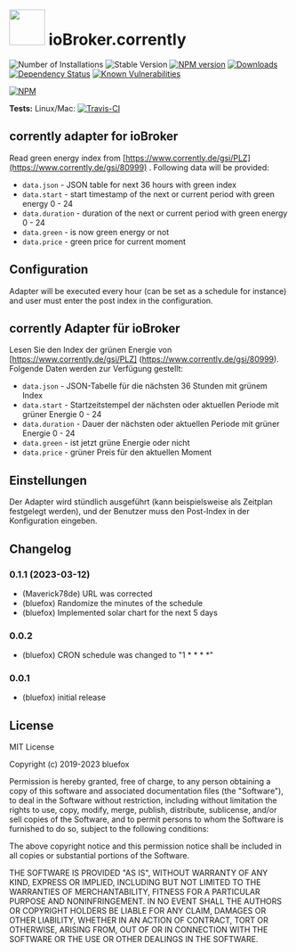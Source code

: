 <h1>
    <img src="admin/corrently.png" width="64"/>
    ioBroker.corrently
</h1>

![Number of Installations](http://iobroker.live/badges/corrently-installed.svg) ![Stable Version](http://iobroker.live/badges/corrently-stable.svg) [![NPM version](http://img.shields.io/npm/v/iobroker.corrently.svg)](https://www.npmjs.com/package/iobroker.corrently)
[![Downloads](https://img.shields.io/npm/dm/iobroker.corrently.svg)](https://www.npmjs.com/package/iobroker.corrently)
[![Dependency Status](https://img.shields.io/david/GermanBluefox/iobroker.corrently.svg)](https://david-dm.org/GermanBluefox/iobroker.corrently)
[![Known Vulnerabilities](https://snyk.io/test/github/GermanBluefox/ioBroker.corrently/badge.svg)](https://snyk.io/test/github/GermanBluefox/ioBroker.corrently)

[![NPM](https://nodei.co/npm/iobroker.corrently.png?downloads=true)](https://nodei.co/npm/iobroker.corrently/)

**Tests:** Linux/Mac: [![Travis-CI](http://img.shields.io/travis/GermanBluefox/ioBroker.corrently/master.svg)](https://travis-ci.org/GermanBluefox/ioBroker.corrently)

## corrently adapter for ioBroker

Read green energy index from [https://www.corrently.de/gsi/PLZ](https://www.corrently.de/gsi/80999) .
Following data will be provided:
 - `data.json` - JSON table for next 36 hours with green index
 - `data.start` - start timestamp of the next or current period with green energy 0 - 24
 - `data.duration` - duration of the next or current period with green energy 0 - 24
 - `data.green` - is now green energy or not
 - `data.price` - green price for current moment

## Configuration
Adapter will be executed every hour (can be set as a schedule for instance) and user must enter the post index in the configuration.

## corrently Adapter für ioBroker

Lesen Sie den Index der grünen Energie von [https://www.corrently.de/gsi/PLZ] (https://www.corrently.de/gsi/80999).
Folgende Daten werden zur Verfügung gestellt:
- `data.json` - JSON-Tabelle für die nächsten 36 Stunden mit grünem Index
- `data.start` - Startzeitstempel der nächsten oder aktuellen Periode mit grüner Energie 0 - 24
- `data.duration` - Dauer der nächsten oder aktuellen Periode mit grüner Energie 0 - 24
- `data.green` - ist jetzt grüne Energie oder nicht
- `data.price` - grüner Preis für den aktuellen Moment

## Einstellungen
Der Adapter wird stündlich ausgeführt (kann beispielsweise als Zeitplan festgelegt werden), und der Benutzer muss den Post-Index in der Konfiguration eingeben.

<!--
    ### **WORK IN PROGRESS**
-->

## Changelog
### 0.1.1 (2023-03-12)
* (Maverick78de) URL was corrected
* (bluefox) Randomize the minutes of the schedule
* (bluefox) Implemented solar chart for the next 5 days

### 0.0.2
* (bluefox) CRON schedule was changed to "1 * * * *"

### 0.0.1
* (bluefox) initial release

## License
MIT License

Copyright (c) 2019-2023 bluefox

Permission is hereby granted, free of charge, to any person obtaining a copy
of this software and associated documentation files (the "Software"), to deal
in the Software without restriction, including without limitation the rights
to use, copy, modify, merge, publish, distribute, sublicense, and/or sell
copies of the Software, and to permit persons to whom the Software is
furnished to do so, subject to the following conditions:

The above copyright notice and this permission notice shall be included in all
copies or substantial portions of the Software.

THE SOFTWARE IS PROVIDED "AS IS", WITHOUT WARRANTY OF ANY KIND, EXPRESS OR
IMPLIED, INCLUDING BUT NOT LIMITED TO THE WARRANTIES OF MERCHANTABILITY,
FITNESS FOR A PARTICULAR PURPOSE AND NONINFRINGEMENT. IN NO EVENT SHALL THE
AUTHORS OR COPYRIGHT HOLDERS BE LIABLE FOR ANY CLAIM, DAMAGES OR OTHER
LIABILITY, WHETHER IN AN ACTION OF CONTRACT, TORT OR OTHERWISE, ARISING FROM,
OUT OF OR IN CONNECTION WITH THE SOFTWARE OR THE USE OR OTHER DEALINGS IN THE
SOFTWARE.